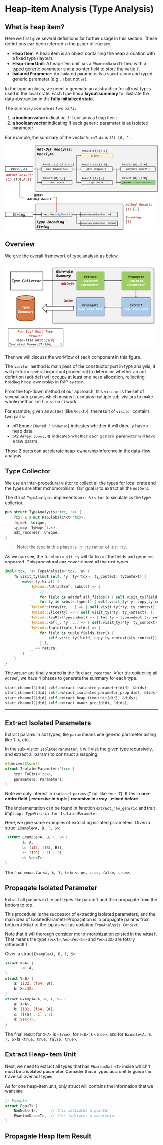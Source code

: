 # Heap-item Analysis (Type Analysis)

## What is heap item?
Here we first give several definitions for further usage in this section. These definitions can been referred in the paper of `rCanary`.

* **Heap Item**: A heap item is an object containing the heap allocation with a fixed type (layout).
* **Heap-item Unit**: A heap-item unit has a `PhantomData<T>` field with a typed generic parameter and a pointer field to store the value `T`.
* **Isolated Parameter**: An isolated parameter is a stand-alone and typed generic parameter (e.g., `T` but not `&T`). 

In the type analysis, we need to generate an abstraction for all rust types used in the local crate. Each type has a **layout summary** to illustrate the data abstraction in the **fully initialized state**.

The summary comprises two parts:
1. **a boolean value** indicating if it contains a heap item;
2. **a boolean vector** indicating if each generic parameter is an isolated parameter.

For example, the summary of the vector `Vec<T,A>` is `(1) [0, 1]`.

![Example of type analysis.](figure/type_analysis_example.png)

## Overview
We give the overall framework of type analysis as below.

![Framework of type analysis.](figure/type_analysis_flow.png)

Then we will discuss the workflow of each component in this figure.

The `visitor` method is main pass of the constructor part in type analysis, it will perform several important procedural
to determine whether an adt definition (adt-def) will occupy at least one heap allocation, reflecting holding heap-ownership
in RAP system.

From the top-down method of our approach, this `visitor` is the set of several sub-phases which means it contains multiple sub-visitors to make whole method `self.visitor()` work.

For example, given an `AdtDef` (like `Vec<T>`), the result of `visitor` contains two parts:

* pt1 Enum:  `{Owned / UnOwned}` indicates whether it will directly have a heap data
* pt2 Array: `[bool;N]` indicates whether each generic parameter will have a raw param

Those 2 parts can accelerate heap-ownership inference in the data-flow analysis.

## Type Collector
We use an inter-procedural visitor to collect all the types for local crate and the types are after monomorphism. Our goal is to extract all the `AdtDef`s.

The struct `TypeAnalysis` implements `mir::Visitor` to simulate as the type collector.
```rust
pub struct TypeAnalysis<'tcx, 'a> {
    rcx: &'a mut RapGlobalCtxt<'tcx>,
    fn_set: Unique,
    ty_map: TyMap<'tcx>,
    adt_recorder: Unique,
}
```
> Note: the type in this phase is `Ty::ty` rather of `Hir::ty`.

As we can see, the function `visit_ty` will flatten all the fields and generics appeared. This procedural can cover almost all the rust types.
```rust
impl<'tcx, 'a> TypeAnalysis<'tcx, 'a> {
    fn visit_ty(&mut self, ty: Ty<'tcx>, ty_context: TyContext) {
        match ty.kind() {
            TyKind::Adt(adtdef, substs) => {
                // ...
                for field in adtdef.all_fields() { self.visit_ty(field.ty(self.tcx(), substs) ,copy_ty_context(&ty_context)) }
                for ty in substs.types() { self.visit_ty(ty, copy_ty_context(&ty_context)); } },
            TyKind::Array(ty, ..) => { self.visit_ty(*ty, ty_context); },
            TyKind::Slice(ty) => { self.visit_ty(*ty, ty_context); },
            TyKind::RawPtr(typeandmut) => { let ty = typeandmut.ty; self.visit_ty(ty, ty_context); },
            TyKind::Ref(_, ty, ..) => { self.visit_ty(*ty, ty_context); },
            TyKind::Tuple(tuple_fields) => {
                for field in tuple_fields.iter() {
                    self.visit_ty(field, copy_ty_context(&ty_context));
                } },
            _ => return,
        }
    }
}
```

The `AdtDef` are finally stored in the field `adt_recorder`.  After the collecting all `AdtDef`, we have 4 phases to generate the summary for each type.
```rust
start_channel(|did| self.extract_isolaoted_parameter(did), &dids);
start_channel(|did| self.extract_isolaoted_parameter_prop(did), &dids);
start_channel(|did| self.extract_heap_item_unit(did), &dids);
start_channel(|did| self.extract_owner_prop(did), &dids);
```

---

## Extract Isolated Parameters
Extract params in adt types, the `param` means one generic parameter acting like `T`, `A`, etc...

In the sub-visitor `IsolatedParameter`, it will visit the given type recursively, and extract all params to construct a mapping.
```rust
#[derive(Clone)]
struct IsolatedParameter<'tcx> {
    tcx: TyCtxt<'tcx>,
    parameters: Parameters,
}
```

Note we only interest in `isolated params` (`T` not like `*mut T`). It lies in **one-entire field** | **recursive in tuple** | **recursive in array** | **mixed before**.

The implementation can be found in function `extract_raw_generic` and trait impl `impl TypeVisitor for IsolatedParameter`.

Here, we give some examples of extracting isolated parameters. Given a struct `Example<A, B, T, S>`:

```rust
 struct Example<A, B, T, S> {
        a: A,
        b: (i32, (f64, B)),
        c: [[(S) ; 1] ; 2],
        d: Vec<T>,
}
```

The final result for `<A, B, T, S>` is `<true, true, false, true>`.

## Propagate Isolated Parameter 
Extract all params in the adt types like param `T` and then propagate from the bottom to top.

This procedural is the successor of extracting isolated parameters, and the main idea of IsolatedParameterPropagation is to propagate params from bottom `AdtDef` to the top as well as updating `TypeAnalysis Context`.

Note that it will thorough consider mono-morphization existed in the `AdtDef`. That means the type `Vec<T>`, `Vec<Vec<T>>` and `Vec<i32>` are totally different!!!!

Given a struct `Example<A, B, T, S>`:
```rust
struct X<A> {
        a: A,
}
struct Y<B> {
    a: (i32, (f64, B)),
    b: X<i32>,
}
struct Example<A, B, T, S> {
    a: X<A>,
    b: (i32, (f64, B)),
    c: [[(S) ; 1] ; 2],
    d: Vec<T>,
}
```
The final result for `X<A>` is `<true>`, for `Y<B>` is `<true>`, and for `Example<A, B, T, S>` is `<true, true, false, true>`.

## Extract Heap-item Unit
Next, we need to extract all types that has `PhantomData<T>` inside which `T` must be a isolated parameter. Consider these types as a unit to guide the traversal over adt types.

As for one heap-item unit, only struct will contains the information that we want like
```rust
// Example:
struct Foo<T> {
    NonNull<T>,      // this indicates a pointer
    PhantomData<T>,  // this indicates a ownership
}
```

## Propagate Heap Item Result